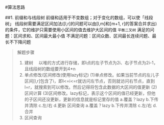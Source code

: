 #算法思路

##1. 前缀和与线段树
前缀和适用于不变数组；对于变化的数组，可以使「线段树」
线段树需要满足区间加法([l,r]的问题可以由[l,m]和[m+1, r]的答案合并求出)的条件，它的维护只需要使用小区间的值去维护大区间的值  `平衡二叉树`
满足的问题：区间求和、区间最大最小值
不满足问题：区间众数、区间最长连续问题、最长不下降问题
> 解题步骤
> 1. 建树
>&emsp;以堆的方式进行存储，即i点的左子节点为2i、右子节点为2i-1，且线段树的数组要开到4*n
> 2. 单点修改/区间修改(使用lazy标记)
>(1)单点修改。如果当前节点的左儿子区间[l,r]包含了i，即l<=i<=r就访问左节点，否则就访问右节点，直到l=r，就搜索到可以修改。然后记得将包含此数据的大区间的值更新
>(2)区间计算
>(3)区间修改。lazy标记，表示这个区间的值已经更新，但他的子区间还没更新，更新的信息就是标记里存的值
a.覆盖？lazy  b.下传并清除  c.左/右  d.更新
区间查询
a.覆盖？lazy  b.下传并清除  c.左/右  d.合并
> 3. 区间查询
